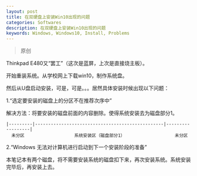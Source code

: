 ```yaml
---
layout: post
title: 在双硬盘上安装Win10出现的问题
categories: Softwares
description: 在双硬盘上安装Win10出现的问题
keywords: Windows, Windows10, Install, Problems
---
```


> 原创
>



Thinkpad E480又“罢工”（这次是蓝屏，上次是直接烧主板）。

开始重装系统。从学校网上下载win10，制作系统盘。

然后从U盘启动安装，可是，可是。。。居然具体安装时候出现以下问题：

1.“选定要安装的磁盘上的分区不在推荐次序中”

解决方法：将要安装的磁盘前面的内容删除。使得系统安装去为磁盘部分1。

```
|---------|-------------------------------------------------|------------------|
  未分区                   系统安装区（磁盘部分1）                   未分区
```

2.“Windows 无法对计算机进行启动到下一个安装阶段的准备”

本笔记本有两个磁盘，将不需要安装系统的磁盘扣下来，再次安装系统。系统安装完毕后，再安装上去。